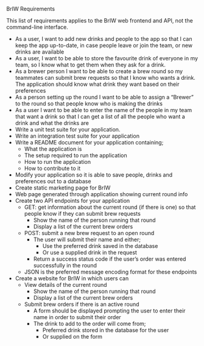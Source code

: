 BrIW Requirements

This list of requirements applies to the BrIW web frontend and API, not the command-line interface.

- As a user, I want to add new drinks and people to the app so that I can keep the app up-to-date, in case people leave or join the team, or new drinks are available
- As a user, I want to be able to store the favourite drink of everyone in my team, so I know what to get them when they ask for a drink.
- As a brewer person I want to be able to create a brew round so my teammates can submit brew requests so that I know who wants a drink. The application should know what drink they want based on their preferences
- As a person setting up the round I want to be able to assign a “Brewer” to the round so that people know who is making the drinks
- As a user I want to be able to enter the name of the people in my team that want a drink so that I can get a list of all the people who want a drink and what the drinks are
- Write a unit test suite for your application.
- Write an integration test suite for your application
- Write a README document for your application containing;
  - What the application is
  - The setup required to run the application
  - How to run the application
  - How to contribute to it
- Modify your application so it is able to save people, drinks and preferences out to a database
- Create static marketing page for BrIW
- Web page generated through application showing current round info
- Create two API endpoints for your application
  - GET: get information about the current round (if there is one) so that people know if they can submit brew requests
    - Show the name of the person running that round
    - Display a list of the current brew orders
  - POST: submit a new brew request to an open round
    - The user will submit their name and either;
      - Use the preferred drink saved in the database
      - Or use a supplied drink in the request
    - Return a success status code if the user’s order was entered successfully in the round
  - JSON is the preferred message encoding format for these endpoints
- Create a website for BrIW in which users can
  - View details of the current round
    - Show the name of the person running that round
    - Display a list of the current brew orders
  - Submit brew orders if there is an active round
    - A form should be displayed prompting the user to enter their name in order to submit their order
    - The drink to add to the order will come from;
      - Preferred drink stored in the database for the user
      - Or supplied on the form